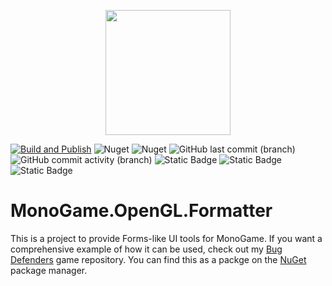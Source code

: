 <p align="center">
    <img src="https://github.com/kris701/MonoGame.OpenGL.Formatter/assets/22596587/670e8028-2a01-4d67-91e1-04a39e223c1d" width="200" height="200" />
</p>

[![Build and Publish](https://github.com/kris701/MonoGame.OpenGL.Formatter/actions/workflows/dotnet-desktop.yml/badge.svg)](https://github.com/kris701/MonoGame.OpenGL.Formatter/actions/workflows/dotnet-desktop.yml)
![Nuget](https://img.shields.io/nuget/v/MonoGame.OpenGL.Formatter)
![Nuget](https://img.shields.io/nuget/dt/MonoGame.OpenGL.Formatter)
![GitHub last commit (branch)](https://img.shields.io/github/last-commit/kris701/MonoGame.OpenGL.Formatter/main)
![GitHub commit activity (branch)](https://img.shields.io/github/commit-activity/m/kris701/MonoGame.OpenGL.Formatter)
![Static Badge](https://img.shields.io/badge/Platform-Windows-blue)
![Static Badge](https://img.shields.io/badge/Platform-Linux-blue)
![Static Badge](https://img.shields.io/badge/Framework-dotnet--8.0-green)

# MonoGame.OpenGL.Formatter
This is a project to provide Forms-like UI tools for MonoGame.
If you want a comprehensive example of how it can be used, check out my [Bug Defenders](https://github.com/kris701/BugDefenders) game repository.
You can find this as a packge on the [NuGet](https://www.nuget.org/packages/MonoGame.OpenGL.Formatter/) package manager.
